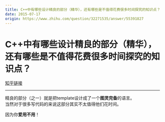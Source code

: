 ```yaml
---
title: C++中有哪些设计精良的部分（精华），还有哪些是不值得花费很多时间探究的知识点？
date: 2015-07-17
origin: https://www.zhihu.com/question/32271535/answer/55391827
---
```

# C++中有哪些设计精良的部分（精华），还有哪些是不值得花费很多时间探究的知识点？

[知乎链接](https://www.zhihu.com/question/32271535/answer/55391827)

---------

<span class="RichText ztext CopyrightRichText-richText" itemprop="text"><p>精良的部分（之一）就是把template设计成了一个<b>图灵完备</b>的语言。<br>当然对于很多写代码的来说这部分其实不太值得他们花时间。</p>因为你<b>爱用不用</b>！</span>